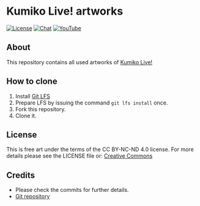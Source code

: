 # Kumiko Live! artworks
[![License](https://img.shields.io/badge/%E2%9A%96%EF%B8%8F-CC%20BY--NC--ND%204.0-brightgreen)](https://creativecommons.org/licenses/by-nc-nd/4.0)
[![Chat](https://discord.com/api/guilds/813738237864312842/widget.png?style=shield)](https://discord.gg/jt4dpvzA58)
[![YouTube](https://img.shields.io/endpoint?url=https%3A%2F%2Frunkit.io%2Fsuk0m8u%2Fyoutube-subscribers-badge%2Fbranches%2Fmaster%3Fid%3DUCGcClcnm7Y0-jWSeSV5xnKw%26key%3DAIzaSyDmc6HmurAU4Hf5WvuxSTsym18SjR7fguc)](https://www.youtube.com/channel/UCGcClcnm7Y0-jWSeSV5xnKw)

## About
This repository contains all used artworks of [Kumiko Live!](https://www.youtube.com/channel/UCGcClcnm7Y0-jWSeSV5xnKw)

## How to clone
 1. Install [Git LFS](https://git-lfs.github.com)
 2. Prepare LFS by issuing the command `git lfs install` once.
 3. Fork this repository.
 4. Clone it.

## License
This is free art under the terms of the CC BY-NC-ND 4.0 license.
For more details please see the LICENSE file or: [Creative Commons](https://creativecommons.org/licenses/by-nc-nd/4.0)

## Credits
 * Please check the commits for further details.
 * [Git repository](https://github.com/Kumiko-Live/art.git)
